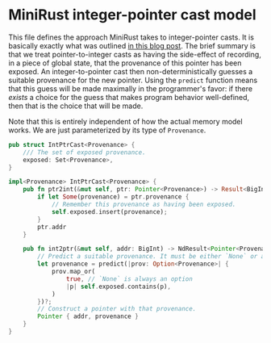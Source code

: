 # MiniRust integer-pointer cast model

This file defines the approach MiniRust takes to integer-pointer casts.
It is basically exactly what was outlined [in this blog post](https://www.ralfj.de/blog/2022/04/11/provenance-exposed.html).
The brief summary is that we treat pointer-to-integer casts as having the side-effect of recording, in a piece of global state, that the provenance of this pointer has been exposed.
An integer-to-pointer cast then non-deterministically guesses a suitable provenance for the new pointer.
Using the `predict` function means that this guess will be made maximally in the programmer's favor: if there *exists* a choice for the guess that makes program behavior well-defined, then that is the choice that will be made.

Note that this is entirely independent of how the actual memory model works.
We are just parameterized by its type of `Provenance`.

```rust
pub struct IntPtrCast<Provenance> {
    /// The set of exposed provenance.
    exposed: Set<Provenance>,
}

impl<Provenance> IntPtrCast<Provenance> {
    pub fn ptr2int(&mut self, ptr: Pointer<Provenance>) -> Result<BigInt> {
        if let Some(provenance) = ptr.provenance {
            // Remember this provenance as having been exposed.
            self.exposed.insert(provenance);
        }
        ptr.addr
    }

    pub fn int2ptr(&mut self, addr: BigInt) -> NdResult<Pointer<Provenance>> {
        // Predict a suitable provenance. It must be either `None` or already exposed.
        let provenance = predict(|prov: Option<Provenance>| {
            prov.map_or(
                true, // `None` is always an option
                |p| self.exposed.contains(p),
            )
        })?;
        // Construct a pointer with that provenance.
        Pointer { addr, provenance }
    }
}
```
